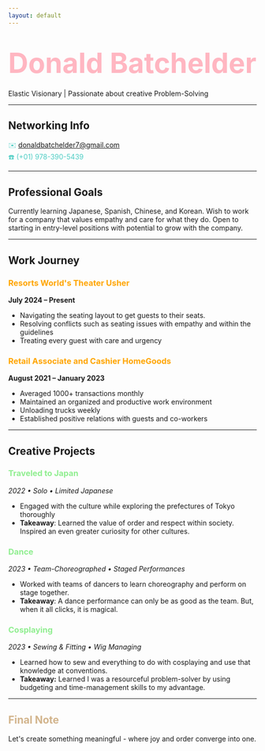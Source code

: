 ```yaml
---
layout: default
---
```

# <span style="color: lightpink; font-size: 2em;">Donald Batchelder</span>  
Elastic Visionary | Passionate about creative Problem-Solving 

---
## Networking Info 
 <span style="color: #4ECDC4;">✉️ donaldbatchelder7@gmail.com</span>  
 <span style="color: #4ECDC4;">☎️ (+01) 978-390-5439</span>  

---
## Professional Goals
Currently learning Japanese, Spanish, Chinese, and Korean. Wish to work for a company that values empathy and care for what they do. Open to starting in entry-level positions with potential to grow with the company.

---
## Work Journey  
### <span style="color:orange;">Resorts World's Theater Usher</span>
**July 2024 – Present**  
- Navigating the seating layout to get guests to their seats.
- Resolving conflicts such as seating issues with empathy and within the guidelines
- Treating every guest with care and urgency
 
### <span style="color:orange;">Retail Associate and Cashier HomeGoods</span>
**August 2021 – January 2023**  
- Averaged 1000+ transactions monthly 
- Maintained an organized and productive work environment 
- Unloading trucks weekly
- Established positive relations with guests and co-workers

---
## Creative Projects
### <span style="color:lightgreen;">Traveled to Japan</span>  
*2022 • Solo • Limited Japanese*  
- Engaged with the culture while exploring the prefectures of Tokyo thoroughly
- **Takeaway**: Learned the value of order and respect within society. Inspired an even greater curiosity for other cultures.

### <span style="color:lightgreen;">Dance</span> 
*2023 • Team-Choreographed • Staged Performances*  
- Worked with teams of dancers to learn choreography and perform on stage together.
- **Takeaway**: A dance performance can only be as good as the team. But, when it all clicks, it is magical.
  
### <span style="color:lightgreen;">Cosplaying</span>
*2023 • Sewing & Fitting • Wig Managing* 
- Learned how to sew and everything to do with cosplaying and use that knowledge at conventions.
- **Takeaway:** Learned I was a resourceful problem-solver by using budgeting and time-management skills to my advantage.

---
## <span style="color: tan;">Final Note</span>  
 Let's create something meaningful - where joy and order converge into one.
